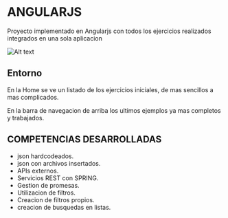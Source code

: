 # ANGULARJS

Proyecto implementado en Angularjs con todos los ejercicios realizados integrados en una sola aplicacion


![Alt text](https://github.com/AritzCampo/ejerciciosAngular/blob/tree/master/img/pantallazo.png)

## Entorno
En la Home se ve un listado de los ejercicios iniciales, de mas sencillos a mas complicados.

En la barra de navegacion de arriba los ultimos ejemplos ya mas completos y trabajados.

## COMPETENCIAS DESARROLLADAS

- json hardcodeados.
- json con archivos insertados.
- APIs externos.
- Servicios REST con SPRING.
- Gestion de promesas.
- Utilizacion de filtros.
- Creacion de filtros propios.
- creacion de busquedas en listas.

